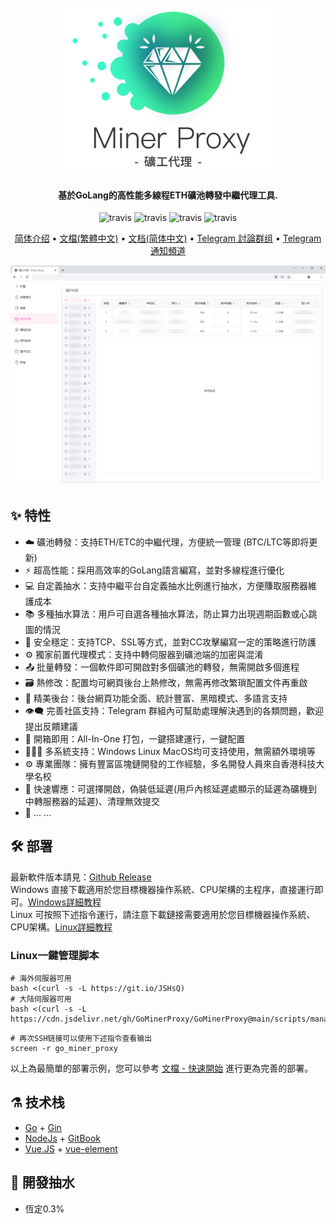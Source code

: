 <h1 align="center">
  <br>
  <img src="https://raw.githubusercontent.com/GoMinerProxy/GoMinerProxy/main/images/logo.png" width="350"/>
</h1>

<h4 align="center">基於GoLang的高性能多線程ETH礦池轉發中繼代理工具. </h4>

<p align="center">
  <a>
    <img src="https://img.shields.io/badge/Release-1.2.0_ETH/ETC-orgin.svg" alt="travis">
  </a>
  <a>
    <img src="https://img.shields.io/badge/Last_Update-2022_01_13-orgin.svg" alt="travis">
  </a>
  <a>
    <img src="https://img.shields.io/badge/Language-GoLang-green.svg" alt="travis">
  </a>
  <a>
    <img src="https://img.shields.io/badge/License-Apache-green.svg" alt="travis">
  </a>
</p>

<p align="center">
  <a href="https://github.com/GoMinerProxy/GoMinerProxy/blob/main/README_zh-cn.md">简体介绍</a> •
  <a href="https://gominerproxy.github.io/zh_hk/">文檔(繁體中文)</a> •
  <a href="https://gominerproxy.github.io/zh_cn/">文档(简体中文)</a> •
  <a href="https://t.me/+afVqEXnxtQAyNWNh">Telegram 討論群组</a> •
  <a href="https://t.me/go_minerproxy">Telegram 通知頻道</a>
</p>

![Screenshot](https://raw.githubusercontent.com/GoMinerProxy/GoMinerProxy/main/images/web_2.png)

## :sparkles: 特性

* :cloud: 礦池轉發：支持ETH/ETC的中繼代理，方便統一管理 (BTC/LTC等即将更新)
* :zap: 超高性能：採用高效率的GoLang語言編寫，並對多線程進行優化
* 💻 自定義抽水：支持中繼平台自定義抽水比例進行抽水，方便賺取服務器維護成本
* 📚 多種抽水算法：用戶可自選各種抽水算法，防止算力出現週期函數或心跳圖的情況
* 💾 安全穩定：支持TCP、SSL等方式，並對CC攻擊編寫一定的策略進行防護
* :gear: 獨家前置代理模式：支持中轉伺服器到礦池端的加密與混淆
* :outbox_tray: 批量轉發：一個軟件即可開啟對多個礦池的轉發，無需開啟多個進程
* :card_file_box: 熱修改：配置均可網頁後台上熱修改，無需再修改繁瑣配置文件再重啟
* :art: 精美後台：後台網頁功能全面、統計豐富、黑暗模式、多語言支持
* :eye_speech_bubble: 完善社區支持：Telegram 群組內可幫助處理解決遇到的各類問題，歡迎提出反饋建議
* :rocket: 開箱即用：All-In-One 打包，一鍵搭建運行，一鍵配置
* :family_woman_girl_boy: 多系統支持：Windows Linux MacOS均可支持使用，無需額外環境等
* :gear: 專業團隊：擁有豐富區塊鏈開發的工作經驗，多名開發人員來自香港科技大學名校
* :link: 快速響應：可選擇開啟，偽裝低延遲(用戶內核延遲處顯示的延遲為礦機到中轉服務器的延遲)、清理無效提交
* 🌈 ... ...

## :hammer_and_wrench: 部署

最新軟件版本請見：<a href="https://github.com/GoMinerProxy/GoMinerProxy/releases">Github Release</a></br>
Windows 直接下載適用於您目標機器操作系統、CPU架構的主程序，直接運行即可。<a href="https://gominerproxy.github.io/zh_hk/1%20-%20%E5%BF%AB%E9%80%9F%E9%96%8B%E5%A7%8B/1.1%20-%20Windows%E7%B3%BB%E7%B5%B1.html">Windows詳細教程</a>
</br>
Linux 可按照下述指令運行，請注意下載鏈接需要適用於您目標機器操作系統、CPU架構。<a href="https://gominerproxy.github.io/zh_hk/1%20-%20%E5%BF%AB%E9%80%9F%E9%96%8B%E5%A7%8B/1.2%20-%20Linux%E7%B3%BB%E7%B5%B1.html">Linux詳細教程</a>

### Linux一鍵管理脚本
```shell
# 海外伺服器可用
bash <(curl -s -L https://git.io/JSHsQ)
# 大陆伺服器可用
bash <(curl -s -L https://cdn.jsdelivr.net/gh/GoMinerProxy/GoMinerProxy@main/scripts/manage_proxy.sh)
```
```shell
# 再次SSH链接可以使用下述指令查看输出
screen -r go_miner_proxy
```
以上為最簡單的部署示例，您可以參考 [文檔 - 快速開始](https://gominerproxy.github.io/zh_hk/) 進行更為完善的部署。 

## :alembic: 技术栈

* [Go](https://golang.org/) + [Gin](https://github.com/gin-gonic/gin)
* [NodeJs](https://nodejs.org/) + [GitBook](https://www.gitbook.com/)
* [Vue.JS](https://vuejs.org/) + [vue-element](https://panjiachen.github.io/vue-element-admin-site/zh/)

## :scroll: 開發抽水
* 恆定0.3%
